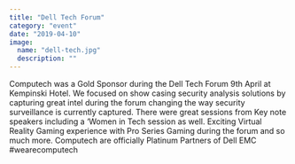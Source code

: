 ```yaml
---
title: "Dell Tech Forum"
category: "event"
date: "2019-04-10"
image:
  name: "dell-tech.jpg"
  description: ""
---
```


Computech was a Gold Sponsor during the Dell Tech Forum 9th April at Kempinski Hotel. We focused on show casing security analysis solutions by capturing great intel during the forum changing the way security surveillance is currently captured. There were great sessions from Key note speakers including a ‘Women in Tech session as well. Exciting Virtual Reality Gaming experience with Pro Series Gaming during the forum and so much more. Computech are officially Platinum Partners of Dell EMC #wearecomputech
